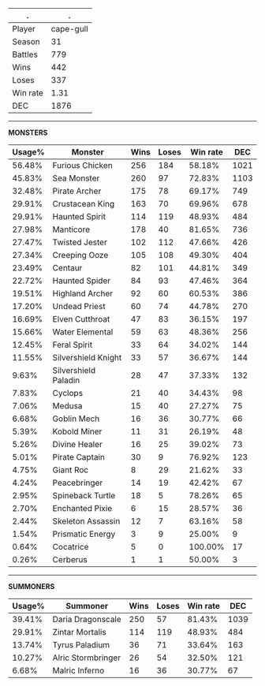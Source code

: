 .|.
|-|-
Player|cape-gull
Season|31
Battles|779
Wins|442
Loses|337
Win rate|1.31
DEC|1876

---
**MONSTERS**

Usage%|Monster|Wins|Loses|Win rate|DEC|
-|-|-|-|-|-|
56.48%|Furious Chicken|256|184|58.18%|1021|
45.83%|Sea Monster|260|97|72.83%|1103|
32.48%|Pirate Archer|175|78|69.17%|749|
29.91%|Crustacean King|163|70|69.96%|678|
29.91%|Haunted Spirit|114|119|48.93%|484|
27.98%|Manticore|178|40|81.65%|736|
27.47%|Twisted Jester|102|112|47.66%|426|
27.34%|Creeping Ooze|105|108|49.30%|404|
23.49%|Centaur|82|101|44.81%|349|
22.72%|Haunted Spider|84|93|47.46%|364|
19.51%|Highland Archer|92|60|60.53%|386|
17.20%|Undead Priest|60|74|44.78%|270|
16.69%|Elven Cutthroat|47|83|36.15%|197|
15.66%|Water Elemental|59|63|48.36%|256|
12.45%|Feral Spirit|33|64|34.02%|144|
11.55%|Silvershield Knight|33|57|36.67%|144|
9.63%|Silvershield Paladin|28|47|37.33%|132|
7.83%|Cyclops|21|40|34.43%|98|
7.06%|Medusa|15|40|27.27%|75|
6.68%|Goblin Mech|16|36|30.77%|66|
5.39%|Kobold Miner|11|31|26.19%|48|
5.26%|Divine Healer|16|25|39.02%|73|
5.01%|Pirate Captain|30|9|76.92%|123|
4.75%|Giant Roc|8|29|21.62%|33|
4.24%|Peacebringer|14|19|42.42%|67|
2.95%|Spineback Turtle|18|5|78.26%|65|
2.70%|Enchanted Pixie|6|15|28.57%|36|
2.44%|Skeleton Assassin|12|7|63.16%|58|
1.54%|Prismatic Energy|3|9|25.00%|9|
0.64%|Cocatrice|5|0|100.00%|17|
0.26%|Cerberus|1|1|50.00%|3|

---
**SUMMONERS**

Usage%|Summoner|Wins|Loses|Win rate|DEC|
-|-|-|-|-|-|
39.41%|Daria Dragonscale|250|57|81.43%|1039|
29.91%|Zintar Mortalis|114|119|48.93%|484|
13.74%|Tyrus Paladium|36|71|33.64%|163|
10.27%|Alric Stormbringer|26|54|32.50%|121|
6.68%|Malric Inferno|16|36|30.77%|67|
